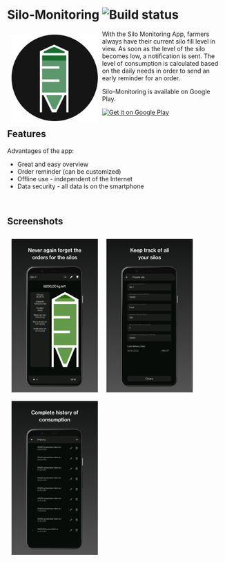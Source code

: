 # Silo-Monitoring ![Build status](https://github.com/wallabag/android-app/workflows/CI/badge.svg?branch=master)

<img src="/images/logo.png" align="left"
width="200" hspace="10" vspace="10">

With the Silo Monitoring App, farmers always have their current silo fill level in view. As soon as the level of the silo becomes low, a notification is sent. The level of consumption is calculated based on the daily needs in order to send an early reminder for an order.

Silo-Monitoring is available on Google Play.

<p align="left">
<a href="https://play.google.com/store/apps/details?id=com.layer8studios.silomonitoring">
    <img alt="Get it on Google Play" height="80" src="https://play.google.com/intl/en_us/badges/images/generic/en_badge_web_generic.png" />
</a>

<br />

## Features

Advantages of the app:
- Great and easy overview
- Order reminder (can be customized)
- Offline use - independent of the Internet
- Data security - all data is on the smartphone

<br />

## Screenshots

[<img src="/images/screenshot-1.png" align="left" width="200" hspace="10" vspace="10">](/images/screenshot-1.png)
[<img src="/images/screenshot-2.png" align="left" width="200" hspace="10" vspace="10">](/images/screenshot-2.png)
[<img src="/images/screenshot-3.png" align="left" width="200" hspace="10" vspace="10">](/images/screenshot-3.png)

<br />
